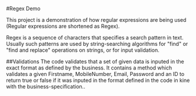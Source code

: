 #Regex Demo

This project is a demonstration of how regular expressions are being used (Regular expressions are shortened as Regex).

Regex is a sequence of characters that specifies a search pattern in text.
Usually such patterns are used by string-searching algorithms for "find" or "find and replace" operations on strings, or for input validation.

##Validations
The code validates that a set of given data is inputed in the exact format as defined by the business.
It contains a method which validates a given Firstname, MobileNumber, Email, Password and an ID to return true or false if it was inputed in the format
defined in the code in kine with the business-specification..
